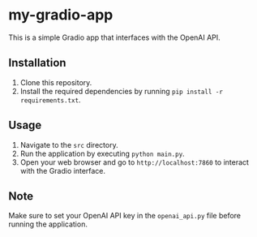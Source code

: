 # my-gradio-app

This is a simple Gradio app that interfaces with the OpenAI API.

## Installation

1. Clone this repository.
2. Install the required dependencies by running `pip install -r requirements.txt`.

## Usage

1. Navigate to the `src` directory.
2. Run the application by executing `python main.py`.
3. Open your web browser and go to `http://localhost:7860` to interact with the Gradio interface.

## Note

Make sure to set your OpenAI API key in the `openai_api.py` file before running the application.